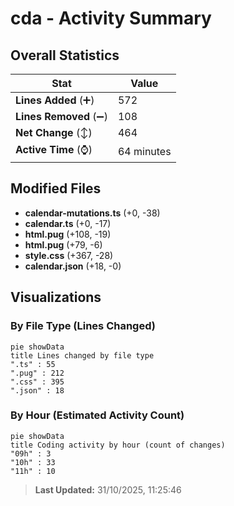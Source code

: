 # cda - Activity Summary 

## Overall Statistics

| Stat                   | Value                                                             |
| ---------------------- | ----------------------------------------------------------------- |
| **Lines Added** (➕)   | 572                                          |
| **Lines Removed** (➖) | 108                                        |
| **Net Change** (↕)    | 464                |
| **Active Time** (⌚)   | 64 minutes |


## Modified Files
- **calendar-mutations.ts** (+0, -38)
- **calendar.ts** (+0, -17)
- **html.pug** (+108, -19)
- **html.pug** (+79, -6)
- **style.css** (+367, -28)
- **calendar.json** (+18, -0)

## Visualizations

### By File Type (Lines Changed)

```mermaid
pie showData
title Lines changed by file type
".ts" : 55
".pug" : 212
".css" : 395
".json" : 18
```

### By Hour (Estimated Activity Count)

```mermaid
pie showData
title Coding activity by hour (count of changes)
"09h" : 3
"10h" : 33
"11h" : 10
```


> **Last Updated:** 31/10/2025, 11:25:46